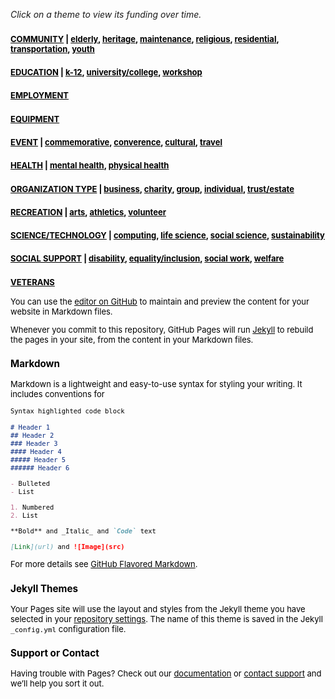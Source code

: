 <head>
    <style type="text/css">
       a:link {color: black;}      /* unvisited link */
       a:visited {color: black;}   /* visited link */
       a:hover {color: black;}     /* mouse over link */
       a:active {color: black;}    /* selected link */
    </style>
</head>

*Click on a theme to view its funding over time.*

### <font size="2"><a href="https://github.com/jpskycak/360Giving-Challenge/blob/master/community.html">COMMUNITY</a></font><font size="2" color="black"><font size="2" color="black"> | <a href="https://github.com/jpskycak/360Giving-Challenge/blob/master/community-elderly.html">elderly</a>, <a href="https://github.com/jpskycak/360Giving-Challenge/blob/master/community-heritage.html">heritage</a>, <a href="https://github.com/jpskycak/360Giving-Challenge/blob/master/community-maintenance.html">maintenance</a>, <a href="https://github.com/jpskycak/360Giving-Challenge/blob/master/community-religious.html">religious</a>, <a href="https://github.com/jpskycak/360Giving-Challenge/blob/master/community-residential.html">residential</a>, <a href="https://github.com/jpskycak/360Giving-Challenge/blob/master/community-transportation.html">transportation</a>, <a href="https://github.com/jpskycak/360Giving-Challenge/blob/master/community-youth.html">youth</a></font>
### <font size="2"><a href="https://github.com/jpskycak/360Giving-Challenge/blob/master/education.html">EDUCATION</a></font><font size="2" color="black"><font size="2" color="black"> | <a href="https://github.com/jpskycak/360Giving-Challenge/blob/master/education-k-12.html">k-12</a>, <a href="https://github.com/jpskycak/360Giving-Challenge/blob/master/education-universitycollege.html">university/college</a>, <a href="https://github.com/jpskycak/360Giving-Challenge/blob/master/education-workshop.html">workshop</a></font>
### <font size="2"><a href="https://github.com/jpskycak/360Giving-Challenge/blob/master/employment.html">EMPLOYMENT</a></font><font size="2" color="black">
### <font size="2"><a href="https://github.com/jpskycak/360Giving-Challenge/blob/master/equipment.html">EQUIPMENT</a></font><font size="2" color="black">
### <font size="2"><a href="https://github.com/jpskycak/360Giving-Challenge/blob/master/event.html">EVENT</a></font><font size="2" color="black"><font size="2" color="black"> | <a href="https://github.com/jpskycak/360Giving-Challenge/blob/master/event-commemorative.html">commemorative</a>, <a href="https://github.com/jpskycak/360Giving-Challenge/blob/master/event-converence.html">converence</a>, <a href="https://github.com/jpskycak/360Giving-Challenge/blob/master/event-cultural.html">cultural</a>, <a href="https://github.com/jpskycak/360Giving-Challenge/blob/master/event-travel.html">travel</a></font>
### <font size="2"><a href="https://github.com/jpskycak/360Giving-Challenge/blob/master/health.html">HEALTH</a></font><font size="2" color="black"><font size="2" color="black"> | <a href="https://github.com/jpskycak/360Giving-Challenge/blob/master/health-mentalhealth.html">mental health</a>, <a href="https://github.com/jpskycak/360Giving-Challenge/blob/master/health-physicalhealth.html">physical health</a></font>
### <font size="2"><a href="https://github.com/jpskycak/360Giving-Challenge/blob/master/organizationtype.html">ORGANIZATION TYPE</a></font><font size="2" color="black"><font size="2" color="black"> | <a href="https://github.com/jpskycak/360Giving-Challenge/blob/master/organizationtype-business.html">business</a>, <a href="https://github.com/jpskycak/360Giving-Challenge/blob/master/organizationtype-charity.html">charity</a>, <a href="https://github.com/jpskycak/360Giving-Challenge/blob/master/organizationtype-group.html">group</a>, <a href="https://github.com/jpskycak/360Giving-Challenge/blob/master/organizationtype-individual.html">individual</a>, <a href="https://github.com/jpskycak/360Giving-Challenge/blob/master/organizationtype-trustestate.html">trust/estate</a></font>
### <font size="2"><a href="https://github.com/jpskycak/360Giving-Challenge/blob/master/recreation.html">RECREATION</a></font><font size="2" color="black"><font size="2" color="black"> | <a href="https://github.com/jpskycak/360Giving-Challenge/blob/master/recreation-arts.html">arts</a>, <a href="https://github.com/jpskycak/360Giving-Challenge/blob/master/recreation-athletics.html">athletics</a>, <a href="https://github.com/jpskycak/360Giving-Challenge/blob/master/recreation-volunteer.html">volunteer</a></font>
### <font size="2"><a href="https://github.com/jpskycak/360Giving-Challenge/blob/master/sciencetechnology.html">SCIENCE/TECHNOLOGY</a></font><font size="2" color="black"><font size="2" color="black"> | <a href="https://github.com/jpskycak/360Giving-Challenge/blob/master/sciencetechnology-computing.html">computing</a>, <a href="https://github.com/jpskycak/360Giving-Challenge/blob/master/sciencetechnology-lifescience.html">life science</a>, <a href="https://github.com/jpskycak/360Giving-Challenge/blob/master/sciencetechnology-socialscience.html">social science</a>, <a href="https://github.com/jpskycak/360Giving-Challenge/blob/master/sciencetechnology-sustainability.html">sustainability</a></font>
### <font size="2"><a href="https://github.com/jpskycak/360Giving-Challenge/blob/master/socialsupport.html">SOCIAL SUPPORT</a></font><font size="2" color="black"><font size="2" color="black"> | <a href="https://github.com/jpskycak/360Giving-Challenge/blob/master/socialsupport-disability.html">disability</a>, <a href="https://github.com/jpskycak/360Giving-Challenge/blob/master/socialsupport-equalityinclusion.html">equality/inclusion</a>, <a href="https://github.com/jpskycak/360Giving-Challenge/blob/master/socialsupport-socialwork.html">social work</a>, <a href="https://github.com/jpskycak/360Giving-Challenge/blob/master/socialsupport-welfare.html">welfare</a></font>
### <font size="2"><a href="https://github.com/jpskycak/360Giving-Challenge/blob/master/veterans.html">VETERANS</a></font><font size="2" color="black">


You can use the [editor on GitHub](https://github.com/jpskycak/360Giving-Challenge/edit/master/README.md) to maintain and preview the content for your website in Markdown files.

Whenever you commit to this repository, GitHub Pages will run [Jekyll](https://jekyllrb.com/) to rebuild the pages in your site, from the content in your Markdown files.

### Markdown

Markdown is a lightweight and easy-to-use syntax for styling your writing. It includes conventions for

```markdown
Syntax highlighted code block

# Header 1
## Header 2
### Header 3
#### Header 4
##### Header 5
###### Header 6

- Bulleted
- List

1. Numbered
2. List

**Bold** and _Italic_ and `Code` text

[Link](url) and ![Image](src)
```

For more details see [GitHub Flavored Markdown](https://guides.github.com/features/mastering-markdown/).

### Jekyll Themes

Your Pages site will use the layout and styles from the Jekyll theme you have selected in your [repository settings](https://github.com/jpskycak/360Giving-Challenge/settings). The name of this theme is saved in the Jekyll `_config.yml` configuration file.

### Support or Contact

Having trouble with Pages? Check out our [documentation](https://help.github.com/categories/github-pages-basics/) or [contact support](https://github.com/contact) and we’ll help you sort it out.
